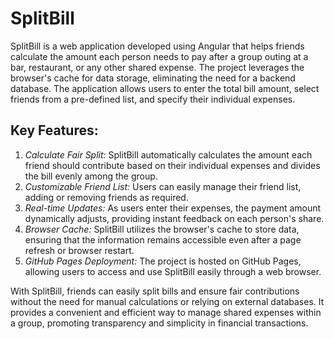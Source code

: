 # SplitBill

SplitBill is a web application developed using Angular that helps friends calculate the amount each person needs to pay after a group outing at a bar, restaurant, or any other shared expense. The project leverages the browser's cache for data storage, eliminating the need for a backend database. The application allows users to enter the total bill amount, select friends from a pre-defined list, and specify their individual expenses.

## Key Features:

1. *Calculate Fair Split:* SplitBill automatically calculates the amount each friend should contribute based on their individual expenses and divides the bill evenly among the group.
2. *Customizable Friend List:* Users can easily manage their friend list, adding or removing friends as required.
3. *Real-time Updates:* As users enter their expenses, the payment amount dynamically adjusts, providing instant feedback on each person's share.
4. *Browser Cache:* SplitBill utilizes the browser's cache to store data, ensuring that the information remains accessible even after a page refresh or browser restart.
5. *GitHub Pages Deployment:* The project is hosted on GitHub Pages, allowing users to access and use SplitBill easily through a web browser.

With SplitBill, friends can easily split bills and ensure fair contributions without the need for manual calculations or relying on external databases. It provides a convenient and efficient way to manage shared expenses within a group, promoting transparency and simplicity in financial transactions.